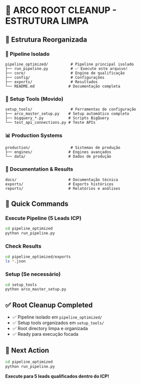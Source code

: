 # 🧹 ARCO ROOT CLEANUP - ESTRUTURA LIMPA

## 📁 Estrutura Reorganizada

### 🚀 Pipeline Isolado

```
pipeline_optimized/          # Pipeline principal isolado
├── run_pipeline.py          # ✅ Execute este arquivo!
├── core/                    # Engine de qualificação
├── config/                  # Configurações
├── exports/                 # Resultados
└── README.md               # Documentação completa
```

### 🔧 Setup Tools (Movido)

```
setup_tools/                 # Ferramentas de configuração
├── arco_master_setup.py    # Setup automático completo
├── bigquery_*.py           # Scripts BigQuery
└── test_api_connections.py # Teste APIs
```

### 📊 Production Systems

```
production/                  # Sistemas de produção
├── engines/                # Engines avançados
└── data/                   # Dados de produção
```

### 📝 Documentation & Results

```
docs/                       # Documentação técnica
exports/                    # Exports históricos
reports/                    # Relatórios e análises
```

## 🎯 Quick Commands

### Execute Pipeline (5 Leads ICP)

```bash
cd pipeline_optimized
python run_pipeline.py
```

### Check Results

```bash
cd pipeline_optimized/exports
ls *.json
```

### Setup (Se necessário)

```bash
cd setup_tools
python arco_master_setup.py
```

## ✅ Root Cleanup Completed

- ✅ Pipeline isolado em `pipeline_optimized/`
- ✅ Setup tools organizados em `setup_tools/`
- ✅ Root directory limpa e organizada
- ✅ Ready para execução focada

## 🚀 Next Action

```bash
cd pipeline_optimized
python run_pipeline.py
```

**Execute para 5 leads qualificados dentro do ICP!**
